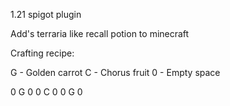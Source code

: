1.21 spigot plugin

Add's terraria like recall potion to minecraft

Crafting recipe:

G - Golden carrot
C - Chorus fruit
0 - Empty space

0 G 0
0 C 0
0 G 0
